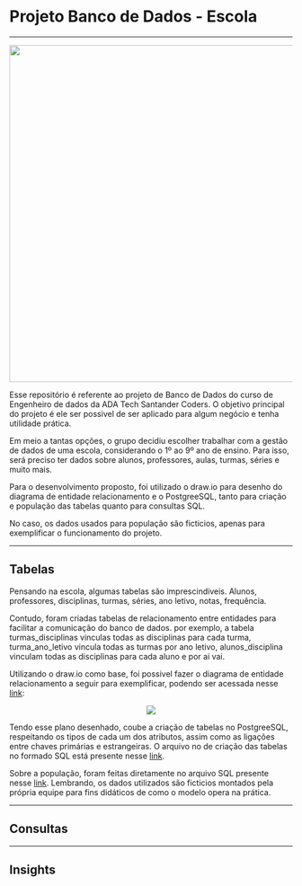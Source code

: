 # Projeto Banco de Dados - Escola

***

<p style="text-align:center;">
<img src='https://img.freepik.com/vetores-premium/exterior-do-edificio-da-escola-moderna-bem-vindo-de-volta-a-escola-arquitetura-educacional-do-ensino-medio_625536-384.jpg?w=1380' width=600>
</p>


Esse repositório é referente ao projeto de Banco de Dados do curso de Engenheiro de dados da ADA Tech Santander Coders. O objetivo principal do projeto é ele ser possivel de ser aplicado para algum negócio e tenha utilidade prática.

Em meio a tantas opções, o grupo decidiu escolher trabalhar com a gestão de dados de uma escola, considerando o 1º ao 9º ano de ensino. Para isso, será preciso ter dados sobre alunos, professores, aulas, turmas, séries e muito mais.

Para o desenvolvimento proposto, foi utilizado o draw.io para desenho do diagrama de entidade relacionamento e o PostgreeSQL, tanto para criação e população das tabelas quanto para consultas SQL.

No caso, os dados usados para população são ficticios, apenas para exemplificar o funcionamento do projeto.

***

## Tabelas

Pensando na escola, algumas tabelas são imprescindiveis. Alunos, professores, disciplinas, turmas, séries, ano letivo, notas, frequência.

Contudo, foram criadas tabelas de relacionamento entre entidades para facilitar a comunicação do banco de dados. por exemplo, a tabela turmas_disciplinas vinculas todas as disciplinas para cada turma, turma_ano_letivo vincula todas as turmas por ano letivo, alunos_disciplina vinculam todas as disciplinas para cada aluno e por ai vai.

Utilizando o draw.io como base, foi possivel fazer o diagrama de entidade relacionamento a seguir para exemplificar, podendo ser acessada nesse [link](images/Modelo_de_Dados.pgerd.png):

<p style="text-align:center;">
<img src='https://raw.githubusercontent.com/RafaelQSantos-RQS/MySchoolDatabase/main/images/Modelo_de_Dados.pgerd.png'>
</p>

Tendo esse plano desenhado, coube a criação de tabelas no PostgreeSQL, respeitando os tipos de cada um dos atributos, assim como as ligações entre chaves primárias e estrangeiras. O arquivo no de criação das tabelas no formado SQL está presente nesse [link](Preparação/Create%20Tables.sql).

Sobre a população, foram feitas diretamente no arquivo SQL presente nesse [link](Preparação/Insert%20Data.sql). Lembrando, os dados utilizados são ficticios montados pela própria equipe para fins didáticos de como o modelo opera na prática.

***

## Consultas

***

## Insights
